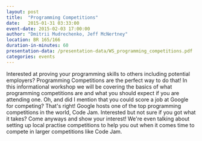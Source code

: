 ```yaml
---
layout: post
title:  "Programming Competitions"
date:   2015-01-31 03:33:00
event-date: 2015-02-03 17:00:00
author: "Dmitrii Mudrechenko, Jeff McNertney"
location: BR 165/166
duration-in-minutes: 60
presentation-data: /presentation-data/WS_programming_competitions.pdf
categories: events
---
```


Interested at proving your programming skills to others including potential employers? Programming Competitions are the perfect way to do that! In this informational workshop we will be covering the basics of what programming competitions are and what you should expect if you are attending one. Oh, and did I mention that you could score a job at Google for competing? That's right! Google hosts one of the top programming competitions in the world, Code Jam. Interested but not sure if you got what it takes? Come anyways and show your interest! We're even talking about setting up local practise competitions to help you out when it comes time to compete in larger competitions like Code Jam.  

